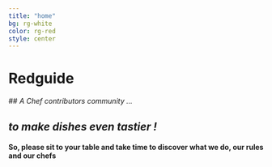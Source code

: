 ```yaml
---
title: "home"
bg: rg-white
color: rg-red
style: center
---
```


# **Redguide**

<span class="fa-stack subtlecircle" style="font-size:130px; background:rgb(236,233,233)">
  <i class="fa fa-circle fa-stack-2x text-white"></i>
  <i class="fa fa-book fa-stack-1x text-rg-red"></i>
</span>

## *A Chef contributors community ...*

## *to make dishes even tastier !*

#### So, please sit to your table and take time to discover what we do, our rules and our chefs
